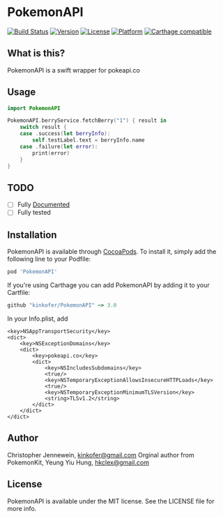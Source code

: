 # PokemonAPI

[![Build Status](https://travis-ci.org/kinkofer/PokemonAPI.svg?branch=master)](https://travis-ci.org/kinkofer/PokemonAPI)
[![Version](https://img.shields.io/cocoapods/v/PokemonAPI.svg?style=flat)](http://cocoapods.org/pods/PokemonAPI)
[![License](https://img.shields.io/cocoapods/l/PokemonAPI.svg?style=flat)](http://cocoapods.org/pods/PokemonAPI)
[![Platform](https://img.shields.io/cocoapods/p/PokemonAPI.svg?style=flat)](http://cocoapods.org/pods/PokemonAPI)
[![Carthage compatible](https://img.shields.io/badge/Carthage-compatible-4BC51D.svg?style=flat)](https://github.com/Carthage/Carthage)

## What is this?

PokemonAPI is a swift wrapper for pokeapi.co



## Usage

```swift
import PokemonAPI

PokemonAPI.berryService.fetchBerry("1") { result in
    switch result {
    case .success(let berryInfo):
        self.testLabel.text = berryInfo.name
    case .failure(let error):
        print(error)
    }
}
```

## TODO

- [ ] Fully [Documented](http://kinkofer.github.io/PokemonAPI/)
- [ ] Fully tested

## Installation

PokemonAPI is available through [CocoaPods](http://cocoapods.org). To install
it, simply add the following line to your Podfile:

```ruby
pod 'PokemonAPI'
```

If you're using Carthage you can add PokemonAPI by adding it to your Cartfile:

```ruby
github "kinkofer/PokemonAPI" ~> 3.0
```

In your Info.plist, add
```plist
<key>NSAppTransportSecurity</key>
<dict>
	<key>NSExceptionDomains</key>
	<dict>
		<key>pokeapi.co</key>
		<dict>
			<key>NSIncludesSubdomains</key>
			<true/>
			<key>NSTemporaryExceptionAllowsInsecureHTTPLoads</key>
			<true/>
			<key>NSTemporaryExceptionMinimumTLSVersion</key>
			<string>TLSv1.2</string>
		</dict>
	</dict>
</dict>
```

## Author

Christopher Jennewein, kinkofer@gmail.com
Orginal author from PokemonKit, Yeung Yiu Hung, hkclex@gmail.com

## License

PokemonAPI is available under the MIT license. See the LICENSE file for more info.

